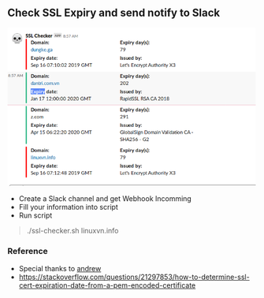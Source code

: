 ## Check SSL Expiry and send notify to Slack

<img src='ssl.png' />

- Create a Slack channel and get Webhook Incomming
- Fill your information into script
- Run script

> ./ssl-checker.sh linuxvn.info

### Reference
- Special thanks to [andrew](https://stackoverflow.com/users/538507/andrew)
- https://stackoverflow.com/questions/21297853/how-to-determine-ssl-cert-expiration-date-from-a-pem-encoded-certificate




